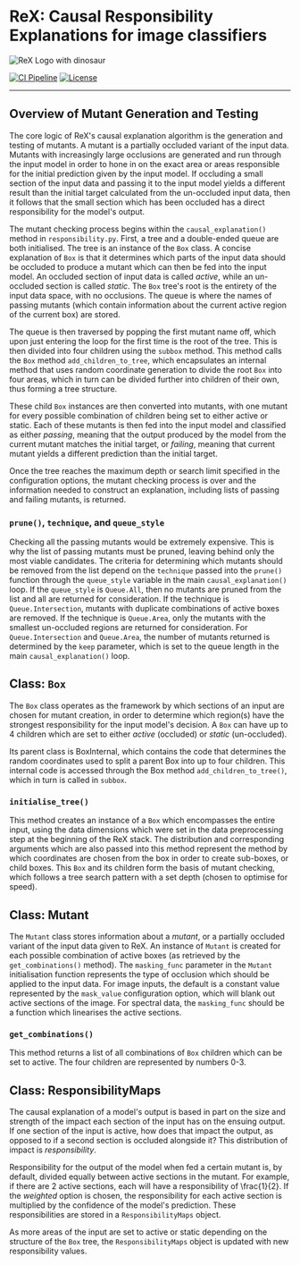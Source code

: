 # ReX: Causal Responsibility Explanations for image classifiers

<picture>
 <source media="(prefers-color-scheme: dark)" srcset="assets/rex_logo.png">
 <source media="(prefers-color-scheme: light)" srcset="assets/rex_logo.png">
 <img alt="ReX Logo with dinosaur" src="YOUR-DEFAULT-IMAGE">
</picture>

<!--- BADGES: START --->

[![CI Pipeline](https://github.com/ReX-XAI/ReX/actions/workflows/python-package.yml/badge.svg)](https://github.com/ReX-XAI/ReX/actions/workflows/python-package.yml)
[![License](https://img.shields.io/badge/license-MIT-green.svg)](https://github.com/ReX-XAI/ReX.jl/blob/main/LICENSE)

<!--- BADGES: END --->

***

<!--inclusion-marker-start-do-not-remove-->

## Overview of Mutant Generation and Testing

The core logic of ReX's causal explanation algorithm is the generation and testing of mutants. A mutant is a partially occluded variant of the input data. Mutants with increasingly large occlusions are generated and run through the input model in order to hone in on the exact area or areas responsible for the initial prediction given by the input model. If occluding a small section of the input data and passing it to the input model yields a different result than the initial target calculated from the un-occluded input data, then it follows that the small section which has been occluded has a direct responsibility for the model's output.

The mutant checking process begins within the `causal_explanation()` method in `responsibility.py`. First, a tree and a double-ended queue are both initialised. The tree is an instance of the `Box` class. A concise explanation of `Box` is that it determines which parts of the input data should be occluded to produce a mutant which can then be fed into the input model. An occluded section of input data is called *active*, while an un-occluded section is called *static*. The `Box` tree's root is the entirety of the input data space, with no occlusions. The queue is where the names of passing mutants (which contain information about the current active region of the current box) are stored. 

The queue is then traversed by popping the first mutant name off, which upon just entering the loop for the first time is the root of the tree. This is then divided into four children using the `subbox` method. This method calls the `Box` method `add_children_to_tree`, which encapsulates an internal method that uses random coordinate generation to divide the root `Box` into four areas, which in turn can be divided further into children of their own, thus forming a tree structure. 

These child `Box` instances are then converted into mutants, with one mutant for every possible combination of children being set to either active or static. Each of these mutants is then fed into the input model and classified as either *passing*, meaning that the output produced by the model from the current mutant matches the initial target, or *failing*, meaning that current mutant yields a different prediction than the initial target.

Once the tree reaches the maximum depth or search limit specified in the configuration options, the mutant checking process is over and the information needed to construct an explanation, including lists of passing and failing mutants, is returned.

### `prune()`, `technique`, and `queue_style`

Checking all the passing mutants would be extremely expensive. This is why the list of passing mutants must be pruned, leaving behind only the most viable candidates. The criteria for determining which mutants should be removed from the list depend on the `technique` passed into the `prune()` function through the `queue_style` variable in the main `causal_explanation()` loop. If the `queue_style` is `Queue.All`, then no mutants are pruned from the list and all are returned for consideration. If the technique is `Queue.Intersection`, mutants with duplicate combinations of active boxes are removed. If the technique is `Queue.Area`, only the mutants with the smallest un-occluded regions are returned for consideration. For `Queue.Intersection` and `Queue.Area`, the number of mutants returned is determined by the `keep` parameter, which is set to the queue length in the main `causal_explanation()` loop.


## Class: `Box`

The `Box` class operates as the framework by which sections of an input are chosen for mutant creation, in order to determine which region(s) have the strongest responsibility for the input model's decision. A `Box` can have up to 4 children which are set to either *active* (occluded) or *static* (un-occluded).

Its parent class is BoxInternal, which contains the code that determines the random coordinates used to split a parent Box into up to four children. This internal code is accessed through the Box method `add_children_to_tree()`, which in turn is called in `subbox`.

### `initialise_tree()`

This method creates an instance of a `Box` which encompasses the entire input, using the data dimensions which were set in the data preprocessing step at the beginning of the ReX stack. The distribution and corresponding arguments which are also passed into this method represent the method by which coordinates are chosen from the box in order to create sub-boxes, or child boxes. This `Box` and its children form the basis of mutant checking, which follows a tree search pattern with a set depth (chosen to optimise for speed).

## Class: Mutant

The `Mutant` class stores information about a *mutant*, or a partially occluded variant of the input data given to ReX. An instance of `Mutant` is created for each possible combination of active boxes (as retrieved by the `get_combinations()` method). The `masking_func` parameter in the `Mutant` initialisation function represents the type of occlusion which should be applied to the input data. For image inputs, the default is a constant value represented by the `mask_value` configuration option, which will blank out active sections of the image. For spectral data, the `masking_func` should be a function which linearises the active sections. 


### `get_combinations()`

This method returns a list of all combinations of `Box` children which can be set to active. The four children are represented by numbers 0-3. 

## Class: ResponsibilityMaps

The causal explanation of a model's output is based in part on the size and strength of the impact each section of the input has on the ensuing output. If one section of the input is active, how does that impact the output, as opposed to if a second section is occluded alongside it? This distribution of impact is *responsibility*.

Responsibility for the output of the model when fed a certain mutant is, by default, divided equally between active sections in the mutant. For example, if there are 2 active sections, each will have a responsibility of \frac{1}{2}. If the *weighted* option is chosen, the responsibility for each active section is multiplied by the confidence of the model's prediction. These responsibilities are stored in a `ResponsibilityMaps` object.

As more areas of the input are set to active or static depending on the structure of the `Box` tree, the `ResponsibilityMaps` object is updated with new responsibility values.

